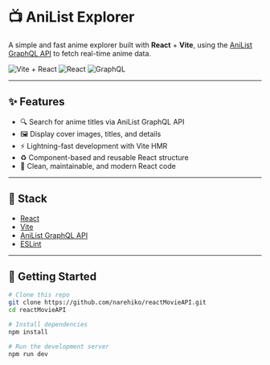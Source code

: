 # 📺 AniList Explorer

A simple and fast anime explorer built with **React** + **Vite**, using the [AniList GraphQL API](https://anilist.gitbook.io) to fetch real-time anime data.

![Vite + React](https://img.shields.io/badge/Vite-%5E5.0-purple?style=flat&logo=vite)
![React](https://img.shields.io/badge/React-18.x-blue?style=flat&logo=react)
![GraphQL](https://img.shields.io/badge/API-AniList-ff69b4?style=flat&logo=graphql)

---

## ✨ Features

- 🔍 Search for anime titles via AniList GraphQL API  
- 🖼️ Display cover images, titles, and details  
- ⚡ Lightning-fast development with Vite HMR  
- ♻️ Component-based and reusable React structure  
- 🧠 Clean, maintainable, and modern React code

---

## 🔧 Stack

- [React](https://reactjs.org/)
- [Vite](https://vitejs.dev/)
- [AniList GraphQL API](https://anilist.gitbook.io/)
- [ESLint](https://eslint.org/)

---

## 🚀 Getting Started

```bash
# Clone this repo
git clone https://github.com/narehiko/reactMovieAPI.git
cd reactMovieAPI

# Install dependencies
npm install

# Run the development server
npm run dev